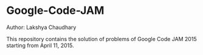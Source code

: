 # Google-Code-JAM

Author: Lakshya Chaudhary

This repository contains the solution of problems of Google Code JAM 2015 starting from April 11, 2015.

